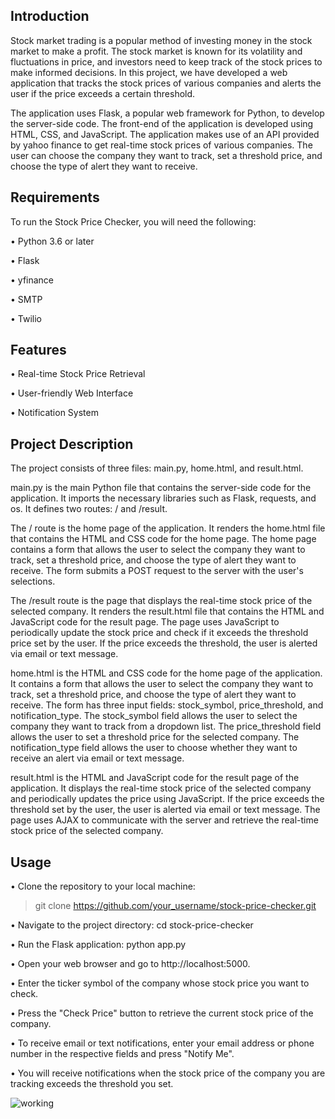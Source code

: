 <h2>Introduction </h2>

Stock market trading is a popular method of investing money in the stock market to make a profit. The stock market is known for its volatility and fluctuations in price, and investors need to keep track of the stock prices to make informed decisions. In this project, we have developed a web application that tracks the stock prices of various companies and alerts the user if the price exceeds a certain threshold.

The application uses Flask, a popular web framework for Python, to develop the server-side code. The front-end of the application is developed using HTML, CSS, and JavaScript. The application makes use of an API provided by yahoo finance to get real-time stock prices of various companies. The user can choose the company they want to track, set a threshold price, and choose the type of alert they want to receive.

<h2>Requirements</h2>

To run the Stock Price Checker, you will need the following:

•	Python 3.6 or later

•	Flask

•	yfinance

•	SMTP

•	Twilio

<h2>Features </h2>

• Real-time Stock Price Retrieval

• User-friendly Web Interface

• Notification System

<h2> Project Description </h2>

The project consists of three files: main.py, home.html, and result.html.

main.py is the main Python file that contains the server-side code for the application. It imports the necessary libraries such as Flask, requests, and os. It defines two routes: / and /result.

The / route is the home page of the application. It renders the home.html file that contains the HTML and CSS code for the home page. The home page contains a form that allows the user to select the company they want to track, set a threshold price, and choose the type of alert they want to receive. The form submits a POST request to the server with the user's selections.

The /result route is the page that displays the real-time stock price of the selected company. It renders the result.html file that contains the HTML and JavaScript code for the result page. The page uses JavaScript to periodically update the stock price and check if it exceeds the threshold price set by the user. If the price exceeds the threshold, the user is alerted via email or text message.

home.html is the HTML and CSS code for the home page of the application. It contains a form that allows the user to select the company they want to track, set a threshold price, and choose the type of alert they want to receive. The form has three input fields: stock_symbol, price_threshold, and notification_type. The stock_symbol field allows the user to select the company they want to track from a dropdown list. The price_threshold field allows the user to set a threshold price for the selected company. The notification_type field allows the user to choose whether they want to receive an alert via email or text message.

result.html is the HTML and JavaScript code for the result page of the application. It displays the real-time stock price of the selected company and periodically updates the price using JavaScript. If the price exceeds the threshold set by the user, the user is alerted via email or text message. The page uses AJAX to communicate with the server and retrieve the real-time stock price of the selected company.

<h2>Usage</h2>
•	Clone the repository to your local machine:

> git clone https://github.com/your_username/stock-price-checker.git

•	Navigate to the project directory:
cd stock-price-checker

•	Run the Flask application:
python app.py

•	Open your web browser and go to http://localhost:5000.

•	Enter the ticker symbol of the company whose stock price you want to check.

•	Press the "Check Price" button to retrieve the current stock price of the company.

•	To receive email or text notifications, enter your email address or phone number in the respective fields and press "Notify Me".

•	You will receive notifications when the stock price of the company you are tracking exceeds the threshold you set.


![working](https://clipchamp.com/watch/njBSbjR36iC)
